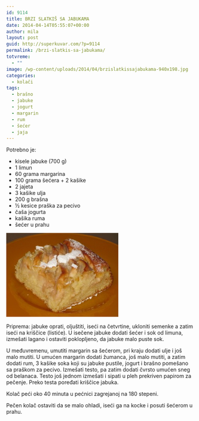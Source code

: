 ```yaml
---
id: 9114
title: BRZI SLATKIŠ SA JABUKAMA
date: 2014-04-14T05:55:07+00:00
author: mila
layout: post
guid: http://superkuvar.com/?p=9114
permalink: /brzi-slatkis-sa-jabukama/
totvreme:
  - ""
image: /wp-content/uploads/2014/04/brzislatkissajabukama-940x198.jpg
categories:
  - kolači
tags:
  - brašno
  - jabuke
  - jogurt
  - margarin
  - rum
  - šećer
  - jaja
---
```

Potrebno je:

  * kisele jabuke (700 g)
  * 1 limun
  * 60 grama margarina
  * 100 grama šećera + 2 kašike
  * 2 jajeta
  * 3 kašike ulja
  * 200 g brašna
  * ½ kesice praška za pecivo
  * čaša jogurta
  * kašika ruma
  * šećer u prahu

[<img class="alignnone size-medium wp-image-9118" src="/wp-content/uploads/2014/04/brzislatkissajabukama-300x225.jpg" alt="brzislatkissajabukama" width="300" height="225" />](/wp-content/uploads/2014/04/brzislatkissajabukama.jpg)

Priprema: jabuke oprati, oljuštiti, iseći na četvrtine, ukloniti semenke a zatim iseći na kriščice (listiće). U isečene jabuke dodati šećer i sok od limuna, izmešati lagano i ostaviti poklopljeno, da jabuke malo puste sok.

U međuvremenu, umutiti margarin sa šećerom, pri kraju dodati ulje i još malo mutiti. U umućen margarin dodati žumanca, još malo mutiti, a zatim dodati rum, 3 kašike soka koji su jabuke pustile, jogurt i brašno pomešano sa praškom za pecivo. Izmešati testo, pa zatim dodati čvrsto umućen sneg od belanaca. Testo još jednom izmešati i sipati u pleh prekriven papirom za pečenje. Preko testa poređati kriščice jabuka.

Kolač peći oko 40 minuta u pećnici zagrejanoj na 180 stepeni.

Pečen kolač ostaviti da se malo ohladi, iseći ga na kocke i posuti šećerom u prahu.
